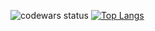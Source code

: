 <!--
### Hi there 👋

**Marina-28/Marina-28** is a ✨ _special_ ✨ repository because its `README.md` (this file) appears on your GitHub profile.

Here are some ideas to get you started:

- 🔭 I’m currently working on ...
- 🌱 I’m currently learning ...
- 👯 I’m looking to collaborate on ...
- 🤔 I’m looking for help with ...
- 💬 Ask me about ...
- 📫 How to reach me: ...
- 😄 Pronouns: ...
- ⚡ Fun fact: ...
-->
![codewars status](https://www.codewars.com/users/Marina-28/badges/large)
[![Top Langs](https://github-readme-stats.vercel.app/api/top-langs/?username=marina-28&layout=compact&langs_count=10)](https://github.com/anuraghazra/github-readme-stats)
